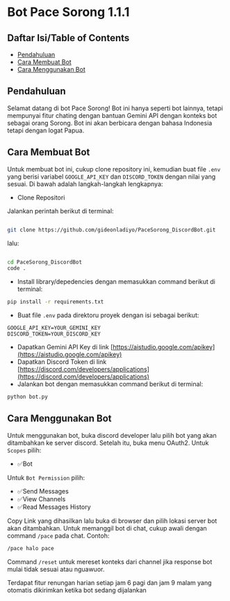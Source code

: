 # Bot Pace Sorong 1.1.1

## Daftar Isi/Table of Contents

- [Pendahuluan](#pendahuluan)
- [Cara Membuat Bot](#cara-membuat-bot)
- [Cara Menggunakan Bot](#cara-menggunakan-bot)

## Pendahuluan

Selamat datang di bot Pace Sorong! Bot ini hanya seperti bot lainnya, tetapi mempunyai fitur chating dengan bantuan Gemini API dengan konteks bot sebagai orang Sorong. Bot ini akan berbicara dengan bahasa Indonesia tetapi dengan logat Papua.

## Cara Membuat Bot

Untuk membuat bot ini, cukup clone repository ini, kemudian buat file `.env` yang berisi variabel `GOOGLE_API_KEY` dan `DISCORD_TOKEN` dengan nilai yang sesuai. Di bawah adalah langkah-langkah lengkapnya:

- Clone Repositori

Jalankan perintah berikut di terminal:

```bash

git clone https://github.com/gideonladiyo/PaceSorong_DiscordBot.git

```

lalu:

```bash

cd PaceSorong_DiscordBot
code .

```

- Install library/depedencies dengan memasukkan command berikut di terminal:

```bash
pip install -r requirements.txt
```

- Buat file `.env` pada direktoru proyek dengan isi sebagai berikut:

```dotenv
GOOGLE_API_KEY=YOUR_GEMINI_KEY
DISCORD_TOKEN=YOUR_DISCORD_KEY
```

- Dapatkan Gemini API Key di link [https://aistudio.google.com/apikey](https://aistudio.google.com/apikey)
- Dapatkan Discord Token di link [https://discord.com/developers/applications](https://discord.com/developers/applications)
- Jalankan bot dengan memasukkan command berikut di terminal:

```bash
python bot.py
```

## Cara Menggunakan Bot

Untuk menggunakan bot, buka discord developer lalu pilih bot yang akan ditambahkan ke server discord. Setelah itu, buka menu OAuth2. Untuk `Scopes` pilih:

- ✅Bot

Untuk `Bot Permission` pilih:

- ✅Send Messages
- ✅View Channels
- ✅Read Messages History

Copy Link yang dihasilkan lalu buka di browser dan pilih lokasi server bot akan ditambahkan. Untuk memanggil bot di chat, cukup awali dengan command `/pace` pada chat. Contoh:

```bash
/pace halo pace
```

Command `/reset` untuk mereset konteks dari channel jika response bot mulai tidak sesuai atau nguawuor.

Terdapat fitur renungan harian setiap jam 6 pagi dan jam 9 malam yang otomatis dikirimkan ketika bot sedang dijalankan
